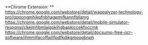 **Chrome Extension:
**
https://chrome.google.com/webstore/detail/wappalyzer-technology-pro/gppongmhjkpfnbhagpmjfkannfbllamg
https://chrome.google.com/webstore/detail/mobile-simulator-responsi/ckejmhbmlajgoklhgbapkiccekfoccmk
https://chrome.google.com/webstore/detail/docsumo-free-ocr-software/ihmmlfacoffajllfpdfkdikgmoogbnph
